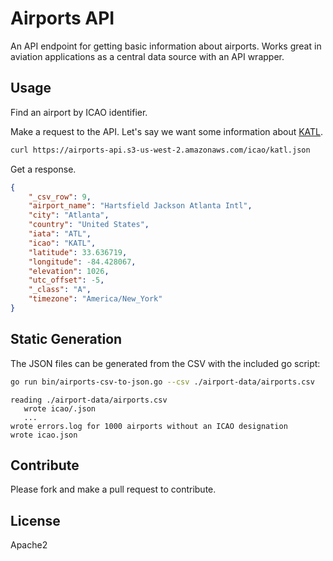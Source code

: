 # Airports API

An API endpoint for getting basic information about airports. Works great in
aviation applications as a central data source with an API wrapper.

## Usage

Find an airport by ICAO identifier.

Make a request to the API. Let's say we want some information about [KATL][1].

```sh
curl https://airports-api.s3-us-west-2.amazonaws.com/icao/katl.json
```

Get a response.

```json
{
    "_csv_row": 9,
    "airport_name": "Hartsfield Jackson Atlanta Intl",
    "city": "Atlanta",
    "country": "United States",
    "iata": "ATL",
    "icao": "KATL",
    "latitude": 33.636719,
    "longitude": -84.428067,
    "elevation": 1026,
    "utc_offset": -5,
    "_class": "A",
    "timezone": "America/New_York"
}
```

## Static Generation

The JSON files can be generated from the CSV with the included go script:

```sh
go run bin/airports-csv-to-json.go --csv ./airport-data/airports.csv
```

```text
reading ./airport-data/airports.csv
   wrote icao/.json
   ...
wrote errors.log for 1000 airports without an ICAO designation
wrote icao.json
```

## Contribute

Please fork and make a pull request to contribute.

## License

Apache2

[1]: https://airports-api.s3-us-west-2.amazonaws.com/icao/katl.json
